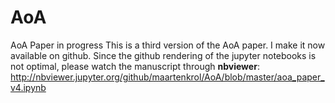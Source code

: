 # AoA
AoA Paper in progress
This is a third version of the AoA paper. I make it now available on github. Since the github rendering of the jupyter notebooks 
is not optimal, please watch the manuscript through **nbviewer**:
http://nbviewer.jupyter.org/github/maartenkrol/AoA/blob/master/aoa_paper_v4.ipynb
